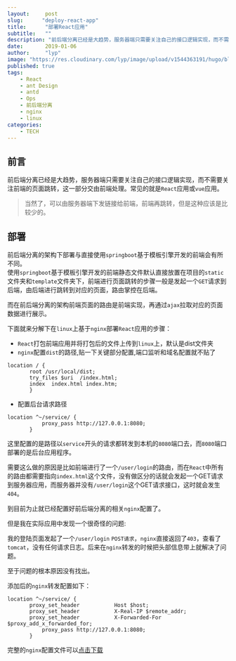 ```yaml
---
layout:     post 
slug:      "deploy-react-app"
title:      "部署React应用"
subtitle:   ""
description: "前后端分离已经是大趋势，服务器端只需要关注自己的接口逻辑实现，而不需要关注前端的页面跳转，这一部分交由前端处理。常见的就是React应用或vue应用"
date:       2019-01-06
author:     "lyp"
image: "https://res.cloudinary.com/lyp/image/upload/v1544363191/hugo/blog.github.io/743a4e9227e1f14cb24a1eb6db29e183.jpg"
published: true
tags:
    - React
    - ant Design 
    - antd
    - Ops
    - 前后端分离
    - nginx
    - linux
categories: 
    - TECH
---
```


## 前言
前后端分离已经是大趋势，服务器端只需要关注自己的接口逻辑实现，而不需要关注前端的页面跳转，这一部分交由前端处理。常见的就是``React``应用或``vue``应用。

> 当然了，可以由服务器端下发链接给前端，前端再跳转，但是这种应该是比较少的。

## 部署

前后端分离的架构下部署与直接使用``springboot``基于模板引擎开发的前端会有所不同。  
使用``springboot``基于模板引擎开发的前端静态文件默认直接放置在项目的``static``文件夹和``template``文件夹下，前端进行页面跳转的步骤一般是发起一个``GET``请求到后端，由后端进行跳转到对应的页面，路由掌控在后端。  

而在前后端分离的架构前端页面的路由是前端实现，再通过``ajax``拉取对应的页面数据进行展示。  

下面就来分解下在``linux``上基于``nginx``部署``React``应用的步骤：  

 - ``React``打包前端应用并将打包后的文件上传到``linux``上，默认是dist文件夹  
 - ``nginx``配置``dist``的路径,贴一下关键部分配置,端口监听和域名配置就不贴了  
 
 ```
 location / {
	    root /usr/local/dist;
	    try_files $uri  /index.html;
	    index  index.html index.htm;
        }
 ```  
 
 - 配置后台请求路径  
 
 ```
 location ^~/service/ {
            proxy_pass http://127.0.0.1:8080;
        }
 ```  
 这里配置的是路径以``service``开头的请求都转发到本机的``8080``端口去，而``8080``端口部署的是后台应用程序。  
 
 需要这么做的原因是比如前端进行了一个``/user/login``的路由，而在``React``中所有的路由都需要指向``index.html``这个文件，没有做区分的话就会发起一个GET请求到服务器应用，而服务器并没有``/user/login``这个GET请求接口，这时就会发生``404``。  
 
 到目前为止就已经配置好前后端分离的相关``nginx``配置了。  
 
 但是我在实际应用中发现一个很奇怪的问题:  
 
 我的登陆页面发起了一个``/user/login`` ``POST请求``，``nginx``直接返回了``403``，查看了``tomcat``，没有任何请求日志。后来在``nginx``转发的时候把头部信息带上就解决了问题。  
 
 至于问题的根本原因没有找出。  
 
 添加后的``nginx``转发配置如下：  
 ``` 
 location ^~/service/ {
	    proxy_set_header           Host $host;
        proxy_set_header           X-Real-IP $remote_addr;
        proxy_set_header           X-Forwarded-For $proxy_add_x_forwarded_for;
            proxy_pass http://127.0.0.1:8080;
        }
 ```   
 
 完整的``nginx``配置文件可以[点击下载](https://res.cloudinary.com/lyp/raw/upload/v1546749137/hugo/blog.github.io/tech/nginx.conf)



